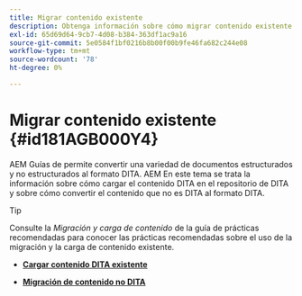 ```yaml
---
title: Migrar contenido existente
description: Obtenga información sobre cómo migrar contenido existente
exl-id: 65d69d64-9cb7-4d08-b384-363df1ac9a16
source-git-commit: 5e0584f1bf0216b8b00f00b9fe46fa682c244e08
workflow-type: tm+mt
source-wordcount: '78'
ht-degree: 0%

---
```


# Migrar contenido existente {#id181AGB000Y4}

AEM Guías de permite convertir una variedad de documentos estructurados y no estructurados al formato DITA. AEM En este tema se trata la información sobre cómo cargar el contenido DITA en el repositorio de DITA y sobre cómo convertir el contenido que no es DITA al formato DITA.

>[!TIP]
>
> Consulte la *Migración y carga de contenido* de la guía de prácticas recomendadas para conocer las prácticas recomendadas sobre el uso de la migración y la carga de contenido existente.

- **[Cargar contenido DITA existente](migrate-content-upload-existing-dita-content.md)**

- **[Migración de contenido no DITA](migrate-content-non-dita.md)**
